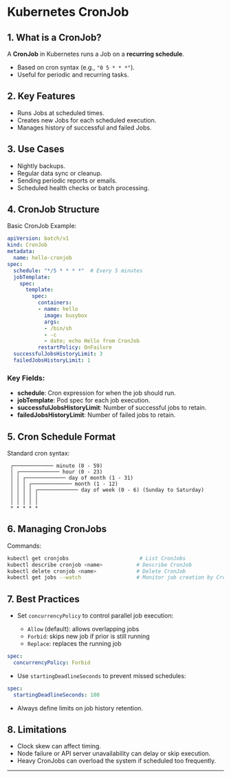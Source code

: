 # Kubernetes CronJob

## 1. What is a CronJob?

A **CronJob** in Kubernetes runs a Job on a **recurring schedule**.

* Based on cron syntax (e.g., `"0 5 * * *"`).
* Useful for periodic and recurring tasks.

## 2. Key Features

* Runs Jobs at scheduled times.
* Creates new Jobs for each scheduled execution.
* Manages history of successful and failed Jobs.

## 3. Use Cases

* Nightly backups.
* Regular data sync or cleanup.
* Sending periodic reports or emails.
* Scheduled health checks or batch processing.

## 4. CronJob Structure

Basic CronJob Example:

```yaml
apiVersion: batch/v1
kind: CronJob
metadata:
  name: hello-cronjob
spec:
  schedule: "*/5 * * * *"  # Every 5 minutes
  jobTemplate:
    spec:
      template:
        spec:
          containers:
          - name: hello
            image: busybox
            args:
            - /bin/sh
            - -c
            - date; echo Hello from CronJob
          restartPolicy: OnFailure
  successfulJobsHistoryLimit: 3
  failedJobsHistoryLimit: 1
```

### Key Fields:

* **schedule**: Cron expression for when the job should run.
* **jobTemplate**: Pod spec for each job execution.
* **successfulJobsHistoryLimit**: Number of successful jobs to retain.
* **failedJobsHistoryLimit**: Number of failed jobs to retain.

## 5. Cron Schedule Format

Standard cron syntax:

```
 ┌───────────── minute (0 - 59)
 │ ┌───────────── hour (0 - 23)
 │ │ ┌───────────── day of month (1 - 31)
 │ │ │ ┌───────────── month (1 - 12)
 │ │ │ │ ┌───────────── day of week (0 - 6) (Sunday to Saturday)
 │ │ │ │ │
 │ │ │ │ │
 * * * * *
```

## 6. Managing CronJobs

Commands:

```sh
kubectl get cronjobs                       # List CronJobs
kubectl describe cronjob <name>           # Describe CronJob
kubectl delete cronjob <name>             # Delete CronJob
kubectl get jobs --watch                  # Monitor job creation by CronJob
```

## 7. Best Practices

* Set `concurrencyPolicy` to control parallel job execution:

  * `Allow` (default): allows overlapping jobs
  * `Forbid`: skips new job if prior is still running
  * `Replace`: replaces the running job

```yaml
spec:
  concurrencyPolicy: Forbid
```

* Use `startingDeadlineSeconds` to prevent missed schedules:

```yaml
spec:
  startingDeadlineSeconds: 100
```

* Always define limits on job history retention.

## 8. Limitations

* Clock skew can affect timing.
* Node failure or API server unavailability can delay or skip execution.
* Heavy CronJobs can overload the system if scheduled too frequently.

---
